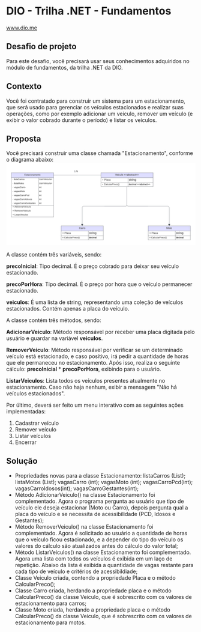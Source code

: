 # DIO - Trilha .NET - Fundamentos
www.dio.me

## Desafio de projeto
Para este desafio, você precisará usar seus conhecimentos adquiridos no módulo de fundamentos, da trilha .NET da DIO.

## Contexto
Você foi contratado para construir um sistema para um estacionamento, que será usado para gerenciar os veículos estacionados e realizar suas operações, como por exemplo adicionar um veículo, remover um veículo (e exibir o valor cobrado durante o período) e listar os veículos.

## Proposta
Você precisará construir uma classe chamada "Estacionamento", conforme o diagrama abaixo:
![Diagrama de classe estacionamento](der_atualizado.png)

A classe contém três variáveis, sendo:

**precoInicial**: Tipo decimal. É o preço cobrado para deixar seu veículo estacionado.

**precoPorHora**: Tipo decimal. É o preço por hora que o veículo permanecer estacionado.

**veiculos**: É uma lista de string, representando uma coleção de veículos estacionados. Contém apenas a placa do veículo.

A classe contém três métodos, sendo:

**AdicionarVeiculo**: Método responsável por receber uma placa digitada pelo usuário e guardar na variável **veiculos**.

**RemoverVeiculo**: Método responsável por verificar se um determinado veículo está estacionado, e caso positivo, irá pedir a quantidade de horas que ele permaneceu no estacionamento. Após isso, realiza o seguinte cálculo: **precoInicial** * **precoPorHora**, exibindo para o usuário.

**ListarVeiculos**: Lista todos os veículos presentes atualmente no estacionamento. Caso não haja nenhum, exibir a mensagem "Não há veículos estacionados".

Por último, deverá ser feito um menu interativo com as seguintes ações implementadas:
1. Cadastrar veículo
2. Remover veículo
3. Listar veículos
4. Encerrar


## Solução
- Propriedades novas para a classe Estacionamento: listaCarros (List<Veiculo>); listaMotos (List<Veiculo>); vagasCarro (int); vagasMoto (int); vagasCarroPcd(int); vagasCarroIdosos(int); vagasCarroGestantes(int);
- Método AdicionarVeiculo() na classe Estacionamento foi complementado. Agora o programa pergunta ao usuário que tipo de veículo ele deseja estacionar (Moto ou Carro), depois pergunta qual a placa do veículo e se necessita de acessibilidade (PCD, Idosos e Gestantes);
- Método RemoverVeiculo() na classe Estacionamento foi complementado. Agora é solicitado ao usuário a quantidade de horas que o veículo ficou estacionado, e a depender do tipo do veículo os valores do cálculo são atualizados antes do cálculo do valor total;
- Método ListarVeiculos() na classe Estacionamento foi complementado. Agora uma lista com todos os veículos é exibida em um laço de repetição. Abaixo da lista é exibida a quantidade de vagas restante para cada tipo de veículo e critérios de acessibildiade;
- Classe Veiculo criada, contendo a propriedade Placa e o método CalcularPreco();
- Classe Carro criada, herdando a propriedade placa e o método CalcularPreco() da classe Veiculo, que é sobrescrito com os valores de estacionamento para carros;
- Classe Moto criada, herdando a propriedade placa e o método CalcularPreco() da classe Veiculo, que é sobrescrito com os valores de estacionamento para motos.
